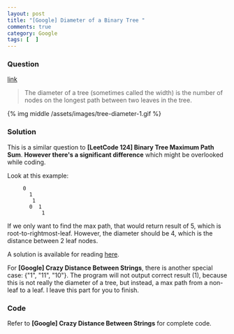 ```yaml
---
layout: post
title: "[Google] Diameter of a Binary Tree "
comments: true
category: Google
tags: [  ]
---
```


### Question 

[link](http://www.geeksforgeeks.org/diameter-of-a-binary-tree/)

> The diameter of a tree (sometimes called the width) is the number of nodes on the longest path between two leaves in the tree. 

{% img middle /assets/images/tree-diameter-1.gif %}

### Solution

This is a similar question to __[LeetCode 124] Binary Tree Maximum Path Sum__. __However there's a significant difference__ which might be overlooked while coding. 

Look at this example: 

         0
           1
            1
           0  1
               1

If we only want to find the max path, that would return result of 5, which is root-to-rightmost-leaf. However, the diameter should be 4, which is the distance between 2 leaf nodes. 

A solution is available for reading [here](http://stackoverflow.com/a/3124575). 

For __[Google] Crazy Distance Between Strings__, there is another special case: {"1", "11", "10"}. The program will not output correct result (1), because this is not really the diameter of a tree, but instead, a max path from a non-leaf to a leaf. I leave this part for you to finish. 

### Code

Refer to __[Google] Crazy Distance Between Strings__ for complete code. 
